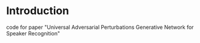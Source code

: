 # Introduction
code for paper "Universal Adversarial Perturbations Generative Network for Speaker Recognition"
